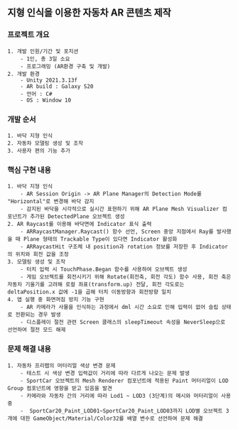 지형 인식을 이용한 자동차 AR 콘텐츠 제작
---
### 프로젝트 개요
	1. 개발 인원/기간 및 포지션
		- 1인, 총 3일 소요
		- 프로그래밍 (AR환경 구축 및 개발)
	2. 개발 환경
		- Unity 2021.3.13f
		- AR build : Galaxy S20
		- 언어 : C#
		- OS : Window 10

### 개발 순서
	1. 바닥 지형 인식
	2. 자동차 모델링 생성 및 조작
	3. 사용자 편의 기능 추가

### 핵심 구현 내용
	1. 바닥 지형 인식
		- AR Session Origin -> AR Plane Manager의 Detection Mode를 "Horizontal"로 변경해 바닥 감지
		- 감지된 바닥을 시각적으로 실시간 표현하기 위해 AR Plane Mesh Visualizer 컴포넌트가 추가된 DetectedPlane 오브젝트 생성
	2. AR Raycast를 이용해 바닥면에 Indicator 표식 출력
		- ARRaycastManager.Raycast() 함수 선언, Screen 중앙 지점에서 Ray를 발사했을 때 Plane 형태의 Trackable Type이 있다면 Indicator 활성화
		- ARRaycastHit 구조체 내 position과 rotation 정보를 저장한 후 Indicator의 위치와 회전 값을 조정 
	3. 모델링 생성 및 조작
		- 터치 입력 시 TouchPhase.Began 함수를 사용하여 오브젝트 생성
		- 게임 오브젝트를 회전시키기 위해 Rotate(회전축, 회전 각도) 함수 사용, 회전 축은 자동차 기울기를 고려해 로컬 좌표(transform.up) 전달, 회전 각도로는 deltaPosition.x 값에 -1을 곱해 터치 이동방향과 회전방향 일치
	4. 앱 실행 중 화면꺼짐 방지 기능 구현
		- AR 카메라가 사물을 인식하는 과정에서 dml 시간 소요로 인해 입력이 없어 슬립 상태로 전환되는 경우 발생
		- 디스플레이 절전 관련 Screen 클래스의 sleepTimeout 속성을 NeverSleep으로 선언하여 절전 모드 해제

### 문제 해결 내용
	1. 자동차 프리팹의 머터리얼 색상 변경 문제
		- 테스트 시 색상 변경 입력값이 거리에 따라 다르게 나오는 문제 발생  
		- SportCar 오브젝트의 Mesh Renderer 컴포넌트에 적용된 Paint 머터리얼이 LOD Group 컴포넌트에 영향을 받고 있음을 발견
		- 카메라와 자동차 간의 거리에 따라 Lod1 ~ LOD3 (3단계)의 메시와 머터리얼이 사용 중
		-  SportCar20_Paint_LOD01~SportCar20_Paint_LOD03까지 LOD별 오브젝트 3개에 대한 GameObject/Material/Color32를 배열 변수로 선언하여 문제 해결
 
